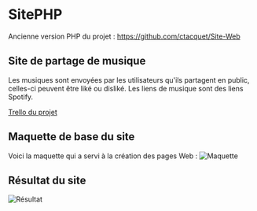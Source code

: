 # SitePHP
Ancienne version PHP du projet : https://github.com/ctacquet/Site-Web 

## Site de partage de musique

Les musiques sont envoyées par les utilisateurs qu'ils partagent en public, celles-ci peuvent être liké ou disliké.
Les liens de musique sont des liens Spotify.

[Trello du projet](https://trello.com/b/hE5KhqFs/projet-web)

## Maquette de base du site
Voici la maquette qui a servi à la création des pages Web :
![Maquette](https://i.imgur.com/agWNRVd.png "Maquette du site")

## Résultat du site
![Résultat]([img]https://i.imgur.com/FFDIOah.png[/img] "Résultat du site")
